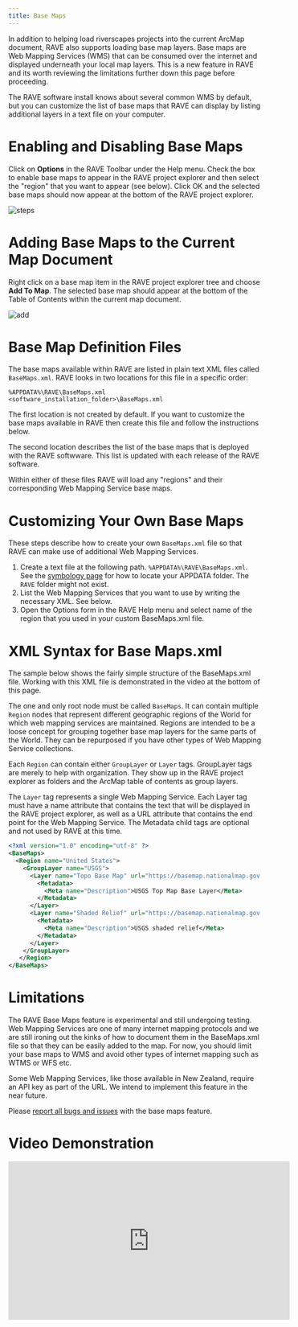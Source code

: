 ```yaml
---
title: Base Maps
---
```


In addition to helping load riverscapes projects into the current ArcMap document, RAVE also supports loading base map layers.
Base maps are Web Mapping Services (WMS) that can be consumed over the internet and displayed underneath your local map layers. This is a new feature in RAVE and its worth reviewing the limitations further down this page before proceeding.

The RAVE software install knows about several common WMS by default, but you can customize the list of base maps that RAVE can display by listing additional layers in a text file on your computer.

# Enabling and Disabling Base Maps

Click on **Options** in the RAVE Toolbar under the Help menu. Check the box to enable base maps to appear in the RAVE project 
explorer and then select the "region" that you want to appear (see below). Click OK and the selected base maps should now appear at the bottom of the RAVE project explorer.

![steps]({{site.baseurl}}/assets/images/base_maps_steps.png)

# Adding Base Maps to the Current Map Document

Right click on a base map item in the RAVE project explorer tree and choose **Add To Map**. The selected base map should appear at the bottom of the Table of Contents within the current map document.

![add]({{site.baseurl}}assets/images/add_base_map.png)

# Base Map Definition Files

The base maps available within RAVE are listed in plain text XML files called `BaseMaps.xml`. RAVE looks in two locations for this file in a specific order:

```
%APPDATA%\RAVE\BaseMaps.xml
<software_installation_folder>\BaseMaps.xml
```

The first location is not created by default. If you want to customize the base maps available in RAVE then create this file and follow the instructions below.

The second location describes the list of the base maps that is deployed with the RAVE softwware. This list is updated with each release of the RAVE software.

Within either of these files RAVE will load any "regions" and their corresponding Web Mapping Service base maps.

# Customizing Your Own Base Maps

These steps describe how to create your own `BaseMaps.xml` file
so that RAVE can make use of additional Web Mapping Services.

1. Create a text file at the following path. `%APPDATA%\RAVE\BaseMaps.xml`. See the [symbology page](symbology.html#where-is-my-appdata-folder) for how to locate your APPDATA folder. The `RAVE` folder might not exist.
1. List the Web Mapping Services that you want to use by writing the necessary XML. See below.
1. Open the Options form in the RAVE Help menu and select name of the region that you used in your custom BaseMaps.xml file.

# XML Syntax for Base Maps.xml

The sample below shows the fairly simple structure of the BaseMaps.xml file. Working with this XML file is demonstrated in the video at the bottom of this page.

The one and only root node must be called `BaseMaps`. It can contain multiple `Region` nodes that represent different geographic regions of the World for which web mapping services are maintained. Regions are intended to be a loose concept for grouping together base map layers for the same parts of the World. They can be repurposed if you have other types of Web Mapping Service collections.

Each `Region` can contain either `GroupLayer` or `Layer` tags. GroupLayer tags are merely to help with organization. They show up in the RAVE project explorer as folders and the ArcMap table of contents as group layers. 

The `Layer` tag represents a single Web Mapping Service. Each Layer tag must have a name attribute that contains the text that will be displayed in the RAVE project explorer, as well as a URL attribute that contains the end point for the Web Mapping Service. The Metadata child tags are optional and not used by RAVE at this time.

```xml
<?xml version="1.0" encoding="utf-8" ?>
<BaseMaps>
  <Region name="United States">
    <GroupLayer name="USGS">
      <Layer name="Topo Base Map" url="https://basemap.nationalmap.gov:443/arcgis/services/USGSTopo/MapServer/WmsServer?">
        <Metadata>
          <Meta name="Description">USGS Top Map Base Layer</Meta>
        </Metadata>
      </Layer>
      <Layer name="Shaded Relief" url="https://basemap.nationalmap.gov:443/arcgis/services/USGSShadedReliefOnly/MapServer/WmsServer?">
        <Metadata>
          <Meta name="Description">USGS shaded relief</Meta>
        </Metadata>
      </Layer>
    </GroupLayer>
   </Region>
</BaseMaps>
```

# Limitations

The RAVE Base Maps feature is experimental and still undergoing testing. Web Mapping Services are one of many internet mapping protocols and we are still ironing out the kinks of how to document them in the BaseMaps.xml file so that they can be easily added to the map. For now, you should limit your base maps to WMS and avoid other types of internet mapping such as WTMS or WFS etc.

Some Web Mapping Services, like those available in New Zealand, require an API key as part of the URL. We intend to implement this feature in the near future.

Please [report all bugs and issues](https://github.com/Riverscapes/RaveAddIn/issues) with the base maps feature.

# Video Demonstration

<div class="responsive-embed">
<iframe width="560" height="315" src="https://www.youtube.com/embed/2SLKCW6M9ik" frameborder="0" allow="autoplay; encrypted-media" allowfullscreen></iframe>
</div>
